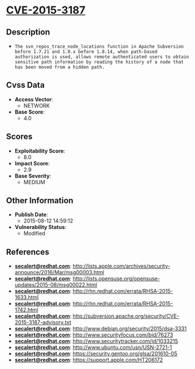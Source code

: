 
# [CVE-2015-3187](https://cve.mitre.org/cgi-bin/cvename.cgi?name=CVE-2015-3187)

## Description

- `The svn_repos_trace_node_locations function in Apache Subversion before 1.7.21 and 1.8.x before 1.8.14, when path-based authorization is used, allows remote authenticated users to obtain sensitive path information by reading the history of a node that has been moved from a hidden path.`

## Cvss Data

- **Access Vector**:
  - NETWORK
- **Base Score**:
  - 4.0

## Scores

- **Exploitability Score**:
  - 8.0
- **Impact Score**:
  - 2.9
- **Base Severity**:
  - MEDIUM

## Other Information

- **Publish Date**:
  - 2015-08-12 14:59:12
- **Vulnerability Status**:
  - Modified

## References

- **secalert@redhat.com**: http://lists.apple.com/archives/security-announce/2016/Mar/msg00003.html
- **secalert@redhat.com**: http://lists.opensuse.org/opensuse-updates/2015-08/msg00022.html
- **secalert@redhat.com**: http://rhn.redhat.com/errata/RHSA-2015-1633.html
- **secalert@redhat.com**: http://rhn.redhat.com/errata/RHSA-2015-1742.html
- **secalert@redhat.com**: http://subversion.apache.org/security/CVE-2015-3187-advisory.txt
- **secalert@redhat.com**: http://www.debian.org/security/2015/dsa-3331
- **secalert@redhat.com**: http://www.securityfocus.com/bid/76273
- **secalert@redhat.com**: http://www.securitytracker.com/id/1033215
- **secalert@redhat.com**: http://www.ubuntu.com/usn/USN-2721-1
- **secalert@redhat.com**: https://security.gentoo.org/glsa/201610-05
- **secalert@redhat.com**: https://support.apple.com/HT206172

